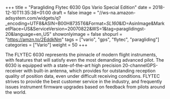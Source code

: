 +++
title = "Paragliding Flytec 6030 Gps Vario Special Edition"
date = 2018-12-10T11:35:38+01:00
draft = false
image = "//ws-na.amazon-adsystem.com/widgets/q?_encoding=UTF8&ASIN=B00H8735T6&Format=_SL160_&ID=AsinImage&MarketPlace=US&ServiceVersion=20070822&WS=1&tag=paraglidingst-20&language=en_US"
showonlyimage = false
shopurl = "https://amzn.to/2EddkNm"
tags = ["vario", "gps", "flytec", "paragliding"]
categories = ["Vario"]
weight = 50
+++

The FLYTEC 6030 represents the pinnacle of modern flight instruments, with features that will satisfy even the most demanding advanced pilot. The 6030 is equipped with a state-of-the-art high precision 20-channelGPS-receiver with built-in antenna, which provides for outstanding reception quality of position data, even under difficult receiving conditions. FLYTEC strives to provide the best customer service in the industry, and frequently issues instrument firmware upgrades based on feedback from pilots around the world.

